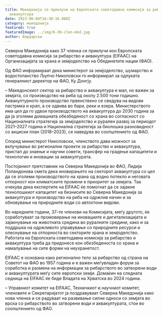 ```yaml
---
title: Македонија се приклучи на Европската советодавна комисија за рибарство и
  аквакултура
date: 2023-06-04T16:30:16.080Z
category: македонија
featured: true
featuredImage: ../img/6-30-clen-mkd.jpg
author: Вардарски
---
```

<!--StartFragment-->

Северна Македонија како 37 членка се приклучи кон Европската советодавна комисија за рибарство и аквакултура (EIFAAC) на Организацијата за храна и земјоделство на Обединетите нации (ФАО).

Од ФАО информираат дека министерот за земјоделство, шумарство и водостопанство Љупчо Николовски го информирал за одлуката генералниот директор на ФАО, Ку Донгју.

– Македонскиот сектор за рибарство и аквакултура е мал, но важен за земјата, со производство на риба од околу 2.500 тони годишно. Аквакултурното производство првенствено се сведува на видови пастрмка и крап, а се одвива во бари, реки и езера. Министерството има цел да го удвои производството на аквакултура до 2030 година за да ја зголеми домашната обезбеденост со храна во согласност со Националната стратегија за земјоделство и рурален развој за периодот 2021–2027 година и Национална стратегија за биолошка разновидност со акциски план (2018–2023), се наведува во соопштението од ФАО.

Според министерот Николовски, членството дава можност за вклучување во регионални проекти за рибарство и аквакултура, пристап до знаење и научни совети, трансфер на градење капацитети и технологии и иновации за аквакултурата.

Постојаниот претставник на Северна Македонија во ФАО, Лидија Попандонова смета дека иновирањето на секторот аквакултура со цел да се зголеми производството на храна од водно потекло и неговата отпорност кон климатските промени е приоритет за земјата. Таа очекува дека експертите на EIFAAC ќе помогнат да се зајакне технолошкиот капацитет на бизнисите во Северна Македонија за аквакултура и производство на риба на одржлив начин и за обновување на природните води со автохтони видови.

Во наредните години, 37-те членови на Комисијата, меѓу другото, ќе соработуваат за промовирање на иновациите и дигитализацијата и зајакнување на животната средина во руралните средини, како и за поддршка на одржливото управување со природните ресурси и олеснување на отпорноста во секторите храна и земјоделство. Работата на Европската советодавна комисија за рибарство и аквакултура треба да придонесе кон обезбеденоста со храна и намалување на сите форми на неухранетост.

EIFAAC е основана како регионално тело за рибарство од страна на Советот на ФАО во 1957 година и е важен меѓувладин форум за соработка и размена на информации за рибарството во затворени води и аквакултурата меѓу сите европски земји. Домаќин на следната седница на EIFAAC ќе биде Владата на Хрватска во 2024 година.

– Управниот комитет на EIFAAC, Техничкиот и научниот комитет, членовите и Секретаријатот ја поздравуваат Северна Македонија како нова членка и се радуваат на развивање силни односи со земјата во врска со рибарството во затворени води и аквакултурата, стои во соопштението од ФАО.

<!--EndFragment-->